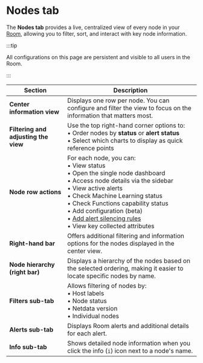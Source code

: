# Nodes tab

The **Nodes tab** provides a live, centralized view of every node in your [Room](/docs/netdata-cloud/organize-your-infrastructure-invite-your-team.md#rooms), allowing you to filter, sort, and interact with key node information.


:::tip

All configurations on this page are persistent and visible to all users in the Room.

:::

| Section                      | Description                                                                                                                                                        |
|--------------------------------|--------------------------------------------------------------------------------------------------------------------------------------------------------------------|
| **Center information view**   | Displays one row per node. You can configure and filter the view to focus on the information that matters most.                                                    |
| **Filtering and adjusting the view** | Use the top right-hand corner options to: <br/>• Order nodes by **status** or **alert status** <br/>• Select which charts to display as quick reference points      |
| **Node row actions**          | For each node, you can: <br/>• View status <br/>• Open the single node dashboard <br/>• Access node details via the sidebar <br/>• View active alerts <br/>• Check Machine Learning status <br/>• Check Functions capability status <br/>• Add configuration (beta) <br/>• [Add alert silencing rules](/docs/alerts-and-notifications/notifications/centralized-cloud-notifications/manage-alert-notification-silencing-rules.md) <br/>• View key collected attributes |
| **Right-hand bar**            | Offers additional filtering and information options for the nodes displayed in the center view.                                                                   |
| **Node hierarchy (right bar)**| Displays a hierarchy of the nodes based on the selected ordering, making it easier to locate specific nodes by name.                                               |
| **Filters sub-tab**           | Allows filtering of nodes by: <br/>• Host labels <br/>• Node status <br/>• Netdata version <br/>• Individual nodes                                                     |
| **Alerts sub-tab**            | Displays Room alerts and additional details for each alert.                                                                                                       |
| **Info sub-tab**              | Shows detailed node information when you click the info (`i`) icon next to a node's name.                                                                          |